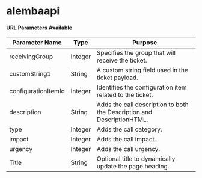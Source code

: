 # alembaapi

**URL Parameters Available**

| Parameter Name  | Type | Purpose |
| ------------- | ------------- |------------- |
| receivingGroup | Integer  |Specifies the group that will receive the ticket. |
| customString1  | String | A custom string field used in the ticket payload.|
| configurationItemId  | Integer | Identifies the configuration item related to the ticket.|
| description  | String | Adds the call description to both the Description and DescriptionHTML.|
| type  | Integer | Adds the call category.|
| impact | Integer | Adds the call impact.|
| urgency  | Integer | Adds the call urgency.|
| Title  | String | Optional title to dynamically update the page heading.|
